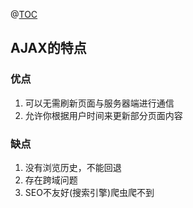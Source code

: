 ﻿@[TOC](目录)
## AJAX的特点
### 优点

 1. 可以无需刷新页面与服务器端进行通信
 2. 允许你根据用户时间来更新部分页面内容

### 缺点

 1. 没有浏览历史，不能回退
 2. 存在跨域问题
 3. SEO不友好(搜索引擎)爬虫爬不到

